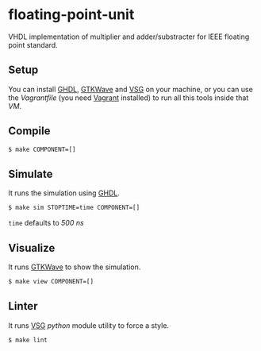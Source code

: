 # floating-point-unit

VHDL implementation of multiplier and adder/substracter for IEEE floating point standard.

## Setup

You can install [GHDL](https://ghdl.readthedocs.io/en/latest/), [GTKWave](http://gtkwave.sourceforge.net/) and [VSG](https://github.com/jeremiah-c-leary/vhdl-style-guide) on your machine, or you can use the _Vagrantfile_ (you need [Vagrant](https://www.vagrantup.com/) installed) to run all this tools inside that _VM_.

## Compile

```bash
$ make COMPONENT=[]
```

## Simulate

It runs the simulation using [GHDL](https://ghdl.readthedocs.io/en/latest/).

```bash
$ make sim STOPTIME=time COMPONENT=[]
```

`time` defaults to _500 ns_

## Visualize

It runs [GTKWave](http://gtkwave.sourceforge.net/) to show the simulation.

```bash
$ make view COMPONENT=[]
```

## Linter

It runs [VSG](https://github.com/jeremiah-c-leary/vhdl-style-guide) _python_ module utility to force a style.

```bash
$ make lint
```
